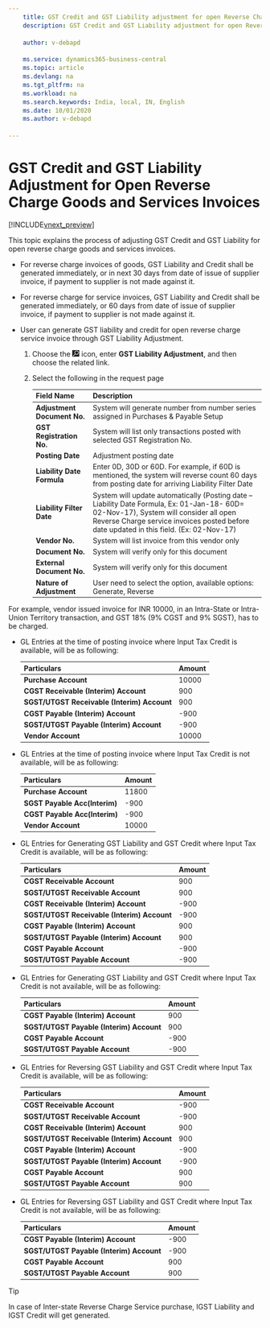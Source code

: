 ```yaml
---
    title: GST Credit and GST Liability adjustment for open Reverse Charge Goods and Services Invoices
    description: GST Credit and GST Liability adjustment for open Reverse Charge Services Invoices

    author: v-debapd

    ms.service: dynamics365-business-central
    ms.topic: article
    ms.devlang: na
    ms.tgt_pltfrm: na
    ms.workload: na
    ms.search.keywords: India, local, IN, English
    ms.date: 10/01/2020
    ms.author: v-debapd

---
```

# GST Credit and GST Liability Adjustment for Open Reverse Charge Goods and Services Invoices

[!INCLUDE[vnext_preview](../../includes/vnext_preview.md)]

This topic explains the process of adjusting GST Credit and GST Liability for open reverse charge goods and services invoices.

- For reverse charge invoices of goods, GST Liability and Credit shall be generated immediately, or in next 30 days from date of issue of supplier invoice, if payment to supplier is not made against it.

- For reverse charge for service invoices, GST Liability and Credit shall be generated immediately, or 60 days from date of issue of supplier invoice, if payment to supplier is not made against it.

- User can generate GST liability and credit for open reverse charge service invoice through GST Liability Adjustment.

  1. Choose the ![Search for Page or Report](image/search_small.png "Search for Page or Report icon") icon, enter **GST Liability Adjustment**, and then choose the related link.
  2. Select the following in the request page

      |Field Name|Description|
      |----------------------------------|---------------------------------------|  
      |**Adjustment Document No.**|System will generate number from number series assigned in Purchases & Payable Setup|
      |**GST Registration No.**|System will list only transactions posted with selected GST Registration No.|  
      |**Posting Date**|Adjustment posting date|  
      |**Liability Date Formula**|Enter 0D, 30D or 60D. For example, if 60D is mentioned, the system will reverse count 60 days from posting date for arriving Liability Filter Date|
      |**Liability Filter Date**|System will update automatically (Posting date – Liability Date Formula, Ex: 01-Jan-18- 60D= 02-Nov-17), System will consider all open Reverse Charge service invoices posted before date updated in this field. (Ex: 02-Nov-17)|
      |**Vendor No.**|System will list invoice from this vendor only|
     **Document No.**|System will verify only for this document|
      |**External Document No.**|System will verify only for this document|
      |**Nature of Adjustment**|User need to select the option, available options: Generate, Reverse|
    
For example, vendor issued invoice for INR 10000, in an Intra-State or Intra-Union Territory transaction, and GST 18% (9% CGST and 9% SGST), has to be charged.

- GL Entries at the time of posting invoice where Input Tax Credit is available, will be as following:

    |Particulars|Amount|
    |----------------------------------|---------------------------------------|  
    |**Purchase Account**|10000|
    |**CGST Receivable (Interim) Account**|900|
    |**SGST/UTGST Receivable (Interim) Account**|900|
    |**CGST Payable (Interim) Account**|-900|
    |**SGST/UTGST Payable (Interim) Account**|-900|
    |**Vendor Account**|10000|

- GL Entries at the time of posting invoice where Input Tax Credit is not available, will be as following:

    |Particulars|Amount|
    |----------------------------------|---------------------------------------|  
    |**Purchase Account**|11800|
    |**SGST Payable Acc(Interim)**|-900|
    |**CGST Payable Acc(Interim)**|-900|
    |**Vendor Account**|10000|


- GL Entries for Generating GST Liability and GST Credit where Input Tax Credit is available, will be as following:
    
    |Particulars|Amount|
    |----------------------------------|---------------------------------------|  
    |**CGST Receivable Account**|900|
    |**SGST/UTGST Receivable Account**|900|
    |**CGST Receivable (Interim) Account**|-900|
    |**SGST/UTGST Receivable (Interim) Account**|-900|
    |**CGST Payable (Interim) Account**|900|
    |**SGST/UTGST Payable (Interim) Account**|900|
    |**CGST Payable Account**|-900|
    |**SGST/UTGST Payable Account**|-900|

- GL Entries for Generating GST Liability and GST Credit where Input Tax Credit is not available, will be as following:
    
    |Particulars|Amount|
    |----------------------------------|---------------------------------------|  
    |**CGST Payable (Interim) Account**|900|
    |**SGST/UTGST Payable (Interim) Account**|900|
    |**CGST Payable Account**|-900|
    |**SGST/UTGST Payable Account**|-900|

- GL Entries for Reversing GST Liability and GST Credit where Input Tax Credit is available, will be as following:
    
    |Particulars|Amount|
    |----------------------------------|---------------------------------------|  
    |**CGST Receivable Account**|-900|
    |**SGST/UTGST Receivable Account**|-900|
    |**CGST Receivable (Interim) Account**|900|
    |**SGST/UTGST Receivable (Interim) Account**|900|
    |**CGST Payable (Interim) Account**|-900|
    |**SGST/UTGST Payable (Interim) Account**|-900|
    |**CGST Payable Account**|900|
    |**SGST/UTGST Payable Account**|900|

- GL Entries for Reversing GST Liability and GST Credit where Input Tax Credit is not available, will be as following:
    
    |Particulars|Amount|
    |----------------------------------|---------------------------------------|  
    |**CGST Payable (Interim) Account**|-900|
    |**SGST/UTGST Payable (Interim) Account**|-900|
    |**CGST Payable Account**|900|
    |**SGST/UTGST Payable Account**|900|

> [!TIP]
> In case of Inter-state Reverse Charge Service purchase, IGST Liability and IGST Credit will get generated.





































